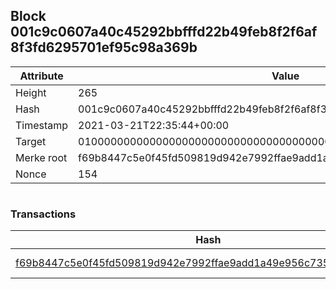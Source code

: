 ## Block 001c9c0607a40c45292bbfffd22b49feb8f2f6af8f3fd6295701ef95c98a369b

Attribute | Value
--- | ---
Height | 265
Hash | 001c9c0607a40c45292bbfffd22b49feb8f2f6af8f3fd6295701ef95c98a369b
Timestamp | 2021-03-21T22:35:44+00:00
Target | 0100000000000000000000000000000000000000000000000000000000000000
Merke root | f69b8447c5e0f45fd509819d942e7992ffae9add1a49e956c735aa1459a4d8df
Nonce | 154

```

```

### Transactions

Hash | Amount
--- | ---
[f69b8447c5e0f45fd509819d942e7992ffae9add1a49e956c735aa1459a4d8df](f69b8447c5e0f45fd509819d942e7992ffae9add1a49e956c735aa1459a4d8df.md) | 10.00000000 SKEPTI 
